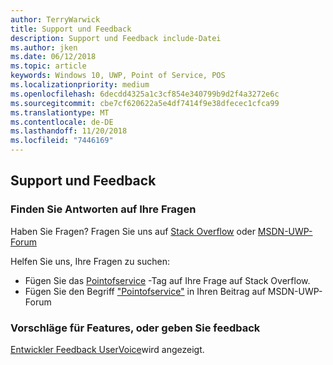 ```yaml
---
author: TerryWarwick
title: Support und Feedback
description: Support und Feedback include-Datei
ms.author: jken
ms.date: 06/12/2018
ms.topic: article
keywords: Windows 10, UWP, Point of Service, POS
ms.localizationpriority: medium
ms.openlocfilehash: 6decdd4325a1c3cf854e340799b9d2f4a3272e6c
ms.sourcegitcommit: cbe7cf620622a5e4df7414f9e38dfecec1cfca99
ms.translationtype: MT
ms.contentlocale: de-DE
ms.lasthandoff: 11/20/2018
ms.locfileid: "7446169"
---
```

## <a name="support-and-feedback"></a>Support und Feedback

### <a name="find-answers-to-your-questions"></a>Finden Sie Antworten auf Ihre Fragen

Haben Sie Fragen? Fragen Sie uns auf [Stack Overflow](https://aka.ms/pos-stackoverflow) oder [MSDN-UWP-Forum](https://aka.ms/pos-msdn-uwpforum)

Helfen Sie uns, Ihre Fragen zu suchen:
- Fügen Sie das [Pointofservice](https://aka.ms/pos-stackoverflow) -Tag auf Ihre Frage auf Stack Overflow. 
- Fügen Sie den Begriff ["Pointofservice"](https://aka.ms/pos-msdn-uwpforum) in Ihren Beitrag auf MSDN-UWP-Forum

### <a name="make-feature-suggestions-or-give-feedback"></a>Vorschläge für Features, oder geben Sie feedback
[Entwickler Feedback UserVoice](https://wpdev.uservoice.com/forums/110705-universal-windows-platform?category_id=202594)wird angezeigt.
